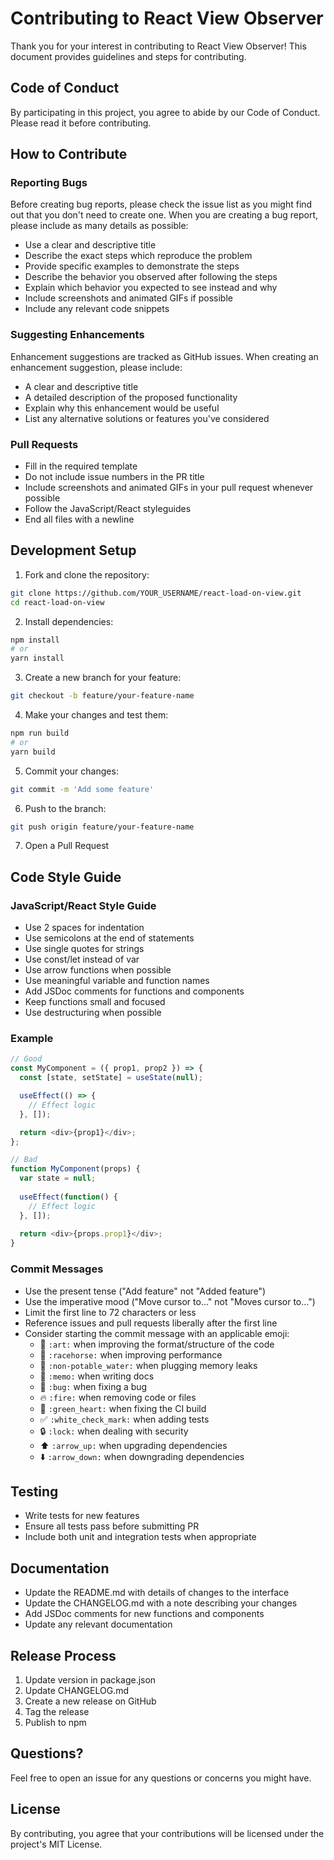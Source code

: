 # Contributing to React View Observer

Thank you for your interest in contributing to React View Observer! This document provides guidelines and steps for contributing.

## Code of Conduct

By participating in this project, you agree to abide by our Code of Conduct. Please read it before contributing.

## How to Contribute

### Reporting Bugs

Before creating bug reports, please check the issue list as you might find out that you don't need to create one. When you are creating a bug report, please include as many details as possible:

* Use a clear and descriptive title
* Describe the exact steps which reproduce the problem
* Provide specific examples to demonstrate the steps
* Describe the behavior you observed after following the steps
* Explain which behavior you expected to see instead and why
* Include screenshots and animated GIFs if possible
* Include any relevant code snippets

### Suggesting Enhancements

Enhancement suggestions are tracked as GitHub issues. When creating an enhancement suggestion, please include:

* A clear and descriptive title
* A detailed description of the proposed functionality
* Explain why this enhancement would be useful
* List any alternative solutions or features you've considered

### Pull Requests

* Fill in the required template
* Do not include issue numbers in the PR title
* Include screenshots and animated GIFs in your pull request whenever possible
* Follow the JavaScript/React styleguides
* End all files with a newline

## Development Setup

1. Fork and clone the repository:
```bash
git clone https://github.com/YOUR_USERNAME/react-load-on-view.git
cd react-load-on-view
```

2. Install dependencies:
```bash
npm install
# or
yarn install
```

3. Create a new branch for your feature:
```bash
git checkout -b feature/your-feature-name
```

4. Make your changes and test them:
```bash
npm run build
# or
yarn build
```

5. Commit your changes:
```bash
git commit -m 'Add some feature'
```

6. Push to the branch:
```bash
git push origin feature/your-feature-name
```

7. Open a Pull Request

## Code Style Guide

### JavaScript/React Style Guide

* Use 2 spaces for indentation
* Use semicolons at the end of statements
* Use single quotes for strings
* Use const/let instead of var
* Use arrow functions when possible
* Use meaningful variable and function names
* Add JSDoc comments for functions and components
* Keep functions small and focused
* Use destructuring when possible

### Example

```javascript
// Good
const MyComponent = ({ prop1, prop2 }) => {
  const [state, setState] = useState(null);

  useEffect(() => {
    // Effect logic
  }, []);

  return <div>{prop1}</div>;
};

// Bad
function MyComponent(props) {
  var state = null;
  
  useEffect(function() {
    // Effect logic
  }, []);
  
  return <div>{props.prop1}</div>;
}
```

### Commit Messages

* Use the present tense ("Add feature" not "Added feature")
* Use the imperative mood ("Move cursor to..." not "Moves cursor to...")
* Limit the first line to 72 characters or less
* Reference issues and pull requests liberally after the first line
* Consider starting the commit message with an applicable emoji:
    * 🎨 `:art:` when improving the format/structure of the code
    * 🐎 `:racehorse:` when improving performance
    * 🚱 `:non-potable_water:` when plugging memory leaks
    * 📝 `:memo:` when writing docs
    * 🐛 `:bug:` when fixing a bug
    * 🔥 `:fire:` when removing code or files
    * 💚 `:green_heart:` when fixing the CI build
    * ✅ `:white_check_mark:` when adding tests
    * 🔒 `:lock:` when dealing with security
    * ⬆️ `:arrow_up:` when upgrading dependencies
    * ⬇️ `:arrow_down:` when downgrading dependencies

## Testing

* Write tests for new features
* Ensure all tests pass before submitting PR
* Include both unit and integration tests when appropriate

## Documentation

* Update the README.md with details of changes to the interface
* Update the CHANGELOG.md with a note describing your changes
* Add JSDoc comments for new functions and components
* Update any relevant documentation

## Release Process

1. Update version in package.json
2. Update CHANGELOG.md
3. Create a new release on GitHub
4. Tag the release
5. Publish to npm

## Questions?

Feel free to open an issue for any questions or concerns you might have.

## License

By contributing, you agree that your contributions will be licensed under the project's MIT License. 